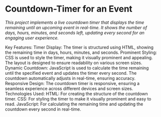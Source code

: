 # Countdown-Timer for an Event
_This project implements a live countdown timer that displays the time remaining until an upcoming event in real-time. It shows the number of days, hours, minutes, and seconds left, updating every second for an engaging user experience._

Key Features:
Timer Display: The timer is structured using HTML, showing the remaining time in days, hours, minutes, and seconds.
Prominent Styling: CSS is used to style the timer, making it visually prominent and appealing. The layout is designed to ensure readability on various screen sizes.
Dynamic Countdown: JavaScript is used to calculate the time remaining until the specified event and updates the timer every second. The countdown automatically adjusts in real-time, ensuring accuracy.
Responsive Design: The countdown timer is responsive, ensuring a seamless experience across different devices and screen sizes.
Technologies Used:
HTML: For creating the structure of the countdown timer.
CSS: For styling the timer to make it visually prominent and easy to read.
JavaScript: For calculating the remaining time and updating the countdown every second in real-time.
